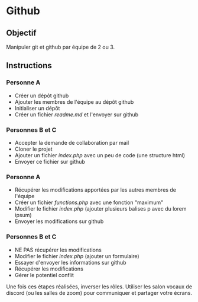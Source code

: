 # Github

## Objectif

Manipuler git et github par équipe de 2 ou 3.

## Instructions

### Personne A

* Créer un dépôt github
* Ajouter les membres de l'équipe au dépôt github
* Initialiser un dépôt
* Créer un fichier *readme.md* et l'envoyer sur github

### Personnes B et C

* Accepter la demande de collaboration par mail
* Cloner le projet
* Ajouter un fichier *index.php* avec un peu de code (une structure html)
* Envoyer ce fichier sur github

### Personne A

* Récupérer les modifications apportées par les autres membres de l'équipe
* Créer un fichier *functions.php* avec une fonction "maximum"
* Modifier le fichier *index.php* (ajouter plusieurs balises p avec du lorem ipsum)
* Envoyer les modifications sur github

### Personnes B et C

* NE PAS récupérer les modifications
* Modifier le fichier *index.php* (ajouter un formulaire)
* Essayer d'envoyer les informations sur github
* Récupérer les modifications
* Gérer le potentiel conflit

Une fois ces étapes réalisées, inverser les rôles. Utiliser les salon vocaux de discord (ou les salles de zoom) pour communiquer et partager votre écrans.